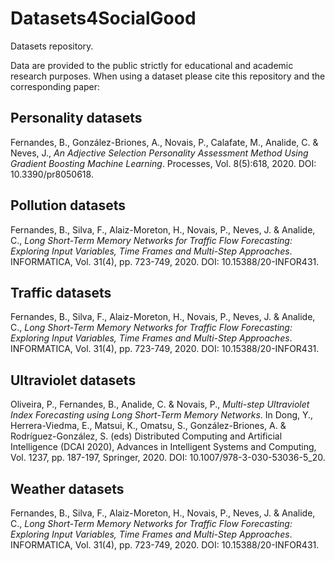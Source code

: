 # Datasets4SocialGood

Datasets repository.

Data are provided to the public strictly for educational and academic research purposes.
When using a dataset please cite this repository and the corresponding paper:

## Personality datasets
Fernandes, B., González-Briones, A., Novais, P., Calafate, M., Analide, C. & Neves, J., <i>An Adjective Selection Personality Assessment Method Using Gradient Boosting Machine Learning</i>. Processes, Vol. 8(5):618, 2020. DOI: 10.3390/pr8050618.

## Pollution datasets
Fernandes, B., Silva, F., Alaiz-Moreton, H., Novais, P., Neves, J. & Analide, C., <i>Long Short-Term Memory Networks for Traffic Flow Forecasting: Exploring Input Variables, Time Frames and Multi-Step Approaches</i>. INFORMATICA, Vol. 31(4), pp. 723-749, 2020. DOI: 10.15388/20-INFOR431.

## Traffic datasets
Fernandes, B., Silva, F., Alaiz-Moreton, H., Novais, P., Neves, J. & Analide, C., <i>Long Short-Term Memory Networks for Traffic Flow Forecasting: Exploring Input Variables, Time Frames and Multi-Step Approaches</i>. INFORMATICA, Vol. 31(4), pp. 723-749, 2020. DOI: 10.15388/20-INFOR431.

## Ultraviolet datasets
Oliveira, P., Fernandes, B., Analide, C. & Novais, P., <i>Multi-step Ultraviolet Index Forecasting using Long Short-Term Memory Networks</i>. In Dong, Y., Herrera-Viedma, E., Matsui, K., Omatsu, S., González-Briones, A. & Rodríguez-González, S. (eds) Distributed Computing and Artificial Intelligence (DCAI 2020), Advances in Intelligent Systems and Computing, Vol. 1237, pp. 187-197, Springer, 2020. DOI: 10.1007/978-3-030-53036-5_20.

## Weather datasets
Fernandes, B., Silva, F., Alaiz-Moreton, H., Novais, P., Neves, J. & Analide, C., <i>Long Short-Term Memory Networks for Traffic Flow Forecasting: Exploring Input Variables, Time Frames and Multi-Step Approaches</i>. INFORMATICA, Vol. 31(4), pp. 723-749, 2020. DOI: 10.15388/20-INFOR431.
